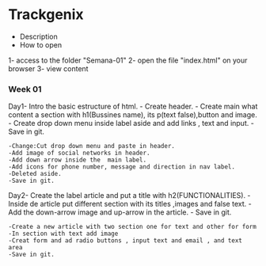 # Trackgenix
- Description
- How to open

1- access to the folder "Semana-01"
2- open the file "index.html" on your browser
3- view content
### Week 01
Day1- Intro the basic estructure of html.
    - Create header.
    - Create main what content a section with h1(Bussines name), its p(text false),button  and image.
    - Create drop down menu inside label aside and add links , text and input.
    -Save in git.

    -Change:Cut drop down menu and paste in header.
    -Add image of social networks in header.
    -Add down arrow inside the  main label. 
    -Add icons for phone number, message and direction in nav label.
    -Deleted aside.
    -Save in git.

Day2- Create the label article and put a title with h2(FUNCTIONALITIES).
    - Inside de article put different section with its titles ,images and  false text.
    - Add the down-arrow image and up-arrow in the  article.
    - Save in git.

    -Create a new article with two section one for text and other for form
    -In section with text add image
    -Creat form and ad radio buttons , input text and email , and text area
    -Save in git.
